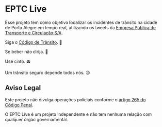 # EPTC Live 

Esse projeto tem como objetivo localizar os incidentes de trânsito na cidade
de Porto Alegre em tempo real, utilizando os tweets da [Empresa Pública de Transporte e Circulação S/A](https://twitter.com/EPTC_POA).

Siga o [Código de Trânsito](http://www.planalto.gov.br/ccivil_03/leis/l9503compilado.htm). 🚦

Se beber não dirija. 🚫

Use cinto. 🚘

Um trânsito seguro depende todos nós. 😉

## Aviso Legal

Este projeto não divulga operações policiais conforme o [artigo 265 do Código Penal](http://www.planalto.gov.br/ccivil_03/decreto-lei/del2848compilado.htm).

O EPTC Live é um projeto independente e não tem nenhuma relação com qualquer órgão governamental.

